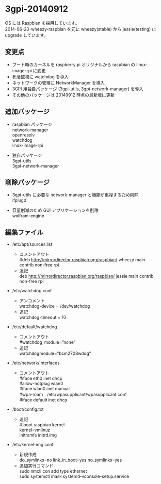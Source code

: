 # 3gpi-20140912

OS には Raspbian を採用しています。  
2014-06-20-wheezy-raspbian を元に wheezy(stable) から jessie(testing) に upgrade しています。  

## 変更点
  * ブート時のカーネルを raspberry pi オリジナルから raspbian の linux-image-rpi に変更  
  * 死活監視に watchdog を導入  
  * ネットワークの管理に NetworkManager を導入  
  * 3GPI 用独自パッケージ (3gpi-utils, 3gpi-network-manager) を導入  
  * その他のパッケージは 20140912 時点の最新版に更新  

## 追加パッケージ
  * raspbian パッケージ  
    network-manager  
    openresolv  
    watchdog  
    linux-image-rpi  
    
  * 独自パッケージ  
    3gpi-utils  
    3gpi-network-manager  

## 削除パッケージ
  * 3gpi-utils に必要な network-manager と機能が重複するため削除  
    ifplugd  
    
  * 容量削減のため GUI アプリケーションを削除  
    wolfram-engine

## 編集ファイル  
* /etc/apt/sources.list  
  + コメントアウト  
    \#deb http://mirrordirector.raspbian.org/raspbian/ wheezy main contrib non-free rpi  
  + 追記  
    deb http://mirrordirector.raspbian.org/raspbian/ jessie main contrib non-free rpi  
    
* /etc/watchdog.conf  
  + アンコメント  
    watchdog-device = /dev/watchdog  
  + 追記  
    watchdog-timeout = 10  
    
* /etc/default/watchdog  
  + コメントアウト  
    \#watchdog_module=”none”  
  + 追記  
    watchdogmodule=”bcm2708wdog”  
    
* /etc/network/interfaces  
  + コメントアウト  
    \#iface eth0 inet dhcp  
    \#allow-hotplug wlan0  
    \#iface wlan0 inet manual  
    \#wpa-roam　/etc/wpasupplicant/wpasupplicant.conf  
    \#iface default inet dhcp  
    
* /boot/config.txt  
  + 追記  
    \# boot raspbian kernel  
    kernel=vmlinuz  
    initramfs initrd.img  
    
* /etc/kernel-img.conf  
  + 新規作成  
    do_symlinks=no
    link_in_boot=yes
    no_symlinks=yes
  + 追加実行コマンド  
    sudo nmcli con add type ethernet  
    sudo systemctl mask systemd-vconsole-setup.service  
